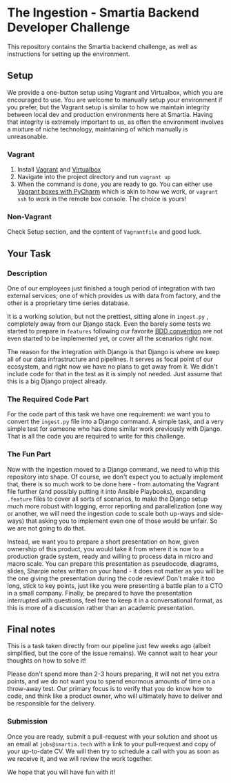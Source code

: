 # The Ingestion - Smartia Backend Developer Challenge

This repository contains the Smartia backend challenge, as well as instructions for setting up the environment.

## Setup
We provide a one-button setup using Vagrant and Virtualbox, which you are encouraged to use. You are
welcome to manually setup your environment if you prefer, but the Vagrant setup is similar to how we 
maintain integrity between local dev
and production environments here at Smartia. Having that integrity is
extremely important to us, as often the environment involves a mixture
of niche technology, maintaining of which manually is unreasonable.

### Vagrant
1. Install [Vagrant](https://www.vagrantup.com/) and 
[Virtualbox](https://www.virtualbox.org/wiki/Downloads)
2. Navigate into the project directory and run `vagrant up`
3. When the command is done, you are ready to go. You can either use [Vagrant
boxes with PyCharm](https://www.jetbrains.com/help/pycharm/vagrant-support.html)
which is akin to how we work, or `vagrant ssh` to work in the remote box
console. The choice is yours!

### Non-Vagrant
Check Setup section, and the content of `Vagrantfile` and good luck.

## Your Task

### Description
One of our employees just finished a tough period of integration with two
external services; one of which provides us with data from factory, and the 
other is a proprietary time series database. 

It is a working solution, but not the prettiest, sitting alone in `ingest.py`
, completely away from our Django stack. 
Even the barely some tests we started to prepare in `features` following
our favorite [BDD convention](https://behave.readthedocs.io/en/latest/) are
not even started to be implemented yet, or cover all the scenarios right now.


The reason for the integration with Django is that Django is where we keep all of our
data infrastructure and pipelines. It serves as focal point of our ecosystem,
and right now we have no plans to get away from it. We didn't include code for
that in the test as it is simply not needed. Just assume that this is a
big Django project already.

### The Required Code Part
For the code part of this task we have one requirement: we want you to convert the
`ingest.py` file into a Django command. A simple task, and a very simple test for
someone who has done similar work previously with Django. That is all the code you are
required to write for this challenge.

### The Fun Part
Now with the ingestion moved to a Django command, we need to whip this repository
into shape. Of course, we don't expect you to actually implement that, there
is so much work to be done here - from automating the Vagrant file further
(and possibly putting it into Ansible Playbooks), expanding `.feature` files to cover
all sorts of scenarios, to make the Django setup much more robust with logging, error
reporting and parallelization (one way or another, we will need the ingestion
code to scale both up-ways and side-ways) that asking you to implement even
one of those would be unfair. So we are not going to do that.

Instead, we want you to prepare a short presentation on how, given ownership of
this product, you would take it from where it is now to a production grade system,
ready and willing to process data in micro and macro scale. You can prepare this
presentation as pseudocode, diagrams, slides, Sharpie notes written on your hand - it 
does not matter as you will be the one giving the presentation during the code 
review! 
Don't make it too long, stick to key points, just like you were
presenting a battle plan to a CTO in a small company. Finally, be prepared to have
the presentation interrupted with questions, feel free to keep it in a conversational
format, as this is more of a discussion rather than an academic presentation.

## Final notes
This is a task taken directly from our pipeline just few weeks ago (albeit
simplified, but the core of the issue remains). We cannot wait to hear your 
thoughts on how to solve it! 

Please don't spend more than 2-3 hours preparing, it will not net you extra points, 
and we do not want you to spend enormous amounts of time on a throw-away test. 
Our primary focus is to verify that you do know how to code, and think like a product
owner, who will ultimately have to deliver and be responsible for the delivery.

### Submission
Once you are ready, submit a pull-request with your solution and shoot us an email at 
`jobs@smartia.tech` with a link to your pull-request and copy of your up-to-date CV. We
will then try to schedule a call with you as soon as we receive it, and we will review
the work together.

We hope that you will have fun with it! 